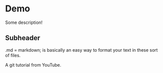 # Demo

Some description!


## Subheader

.md = markdown; is basically an easy way to format your text in these sort of files.

A git tutorial from YouTube.